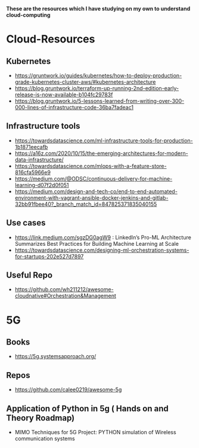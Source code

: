 **These are the resources which I have studying on my own to understand cloud-computing**

# Cloud-Resources

## Kubernetes
- https://gruntwork.io/guides/kubernetes/how-to-deploy-production-grade-kubernetes-cluster-aws/#kubernetes-architecture
- https://blog.gruntwork.io/terraform-up-running-2nd-edition-early-release-is-now-available-b104fc29783f
- https://blog.gruntwork.io/5-lessons-learned-from-writing-over-300-000-lines-of-infrastructure-code-36ba7fadeac1

## Infrastructure tools
- https://towardsdatascience.com/ml-infrastructure-tools-for-production-1b1871eecafb
- https://a16z.com/2020/10/15/the-emerging-architectures-for-modern-data-infrastructure/
- https://towardsdatascience.com/mlops-with-a-feature-store-816cfa5966e9
- https://medium.com/@ODSC/continuous-delivery-for-machine-learning-d07f2d0f051
- https://medium.com/design-and-tech-co/end-to-end-automated-environment-with-vagrant-ansible-docker-jenkins-and-gitlab-32bb91fbee40?_branch_match_id=847825371835040155

## Use cases
- https://link.medium.com/sgzDG0agW9 : LinkedIn’s Pro-ML Architecture Summarizes Best Practices for Building Machine Learning at Scale
- https://towardsdatascience.com/designing-ml-orchestration-systems-for-startups-202e527d7897

## Useful Repo
- https://github.com/wh211212/awesome-cloudnative#Orchestration&Management

# 5G

## Books
- https://5g.systemsapproach.org/


## Repos
- https://github.com/calee0219/awesome-5g

## Application of Python in 5g ( Hands on and Theory Roadmap)

- MIMO Techniques for 5G 
  Project: PYTHON simulation of Wireless communication systems
